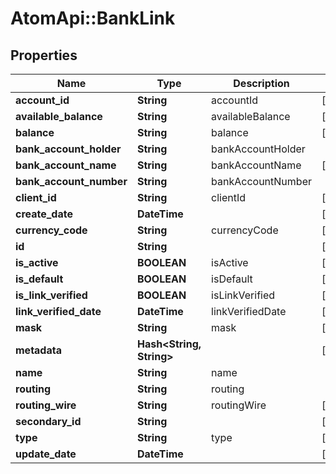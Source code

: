 # AtomApi::BankLink

## Properties
Name | Type | Description | Notes
------------ | ------------- | ------------- | -------------
**account_id** | **String** | accountId | [optional] 
**available_balance** | **String** | availableBalance | [optional] 
**balance** | **String** | balance | [optional] 
**bank_account_holder** | **String** | bankAccountHolder | 
**bank_account_name** | **String** | bankAccountName | [optional] 
**bank_account_number** | **String** | bankAccountNumber | 
**client_id** | **String** | clientId | [optional] 
**create_date** | **DateTime** |  | [optional] 
**currency_code** | **String** | currencyCode | [optional] 
**id** | **String** |  | [optional] 
**is_active** | **BOOLEAN** | isActive | [optional] 
**is_default** | **BOOLEAN** | isDefault | [optional] 
**is_link_verified** | **BOOLEAN** | isLinkVerified | [optional] 
**link_verified_date** | **DateTime** | linkVerifiedDate | [optional] 
**mask** | **String** | mask | [optional] 
**metadata** | **Hash&lt;String, String&gt;** |  | [optional] 
**name** | **String** | name | 
**routing** | **String** | routing | 
**routing_wire** | **String** | routingWire | [optional] 
**secondary_id** | **String** |  | [optional] 
**type** | **String** | type | [optional] 
**update_date** | **DateTime** |  | [optional] 


